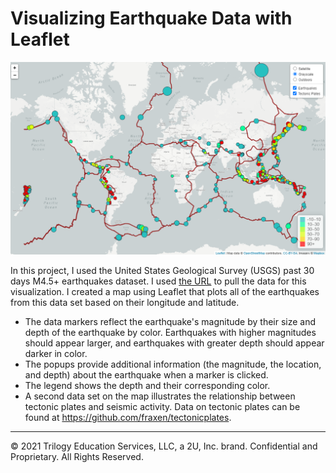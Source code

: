 # Visualizing Earthquake Data with Leaflet

![screenshot](Images/Advanced.png)

In this project, I used the United States Geological Survey (USGS) past 30 days M4.5+ earthquakes dataset.  I used [the URL](https://earthquake.usgs.gov/earthquakes/feed/v1.0/summary/4.5_week.geojson) to pull the data for this visualization. I created a map using Leaflet that plots all of the earthquakes from this data set based on their longitude and latitude.

* The data markers reflect the earthquake's magnitude by their size and depth of the earthquake by color. Earthquakes with higher magnitudes should appear larger, and earthquakes with greater depth should appear darker in color.
* The popups provide additional information (the magnitude, the location, and depth) about the earthquake when a marker is clicked.
* The legend shows the depth and their corresponding color.
* A second data set on the map illustrates the relationship between tectonic plates and seismic activity. Data on tectonic plates can be found at <https://github.com/fraxen/tectonicplates>.

- - -

© 2021 Trilogy Education Services, LLC, a 2U, Inc. brand. Confidential and Proprietary. All Rights Reserved.
